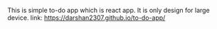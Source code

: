 This is simple to-do app which is react app. It is only design for large device.
link: https://darshan2307.github.io/to-do-app/

